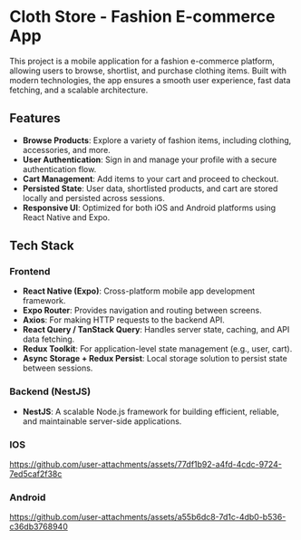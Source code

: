 # Cloth Store - Fashion E-commerce App

This project is a mobile application for a fashion e-commerce platform, allowing users to browse, shortlist, and purchase clothing items. Built with modern technologies, the app ensures a smooth user experience, fast data fetching, and a scalable architecture.

## Features

- **Browse Products**: Explore a variety of fashion items, including clothing, accessories, and more.
- **User Authentication**: Sign in and manage your profile with a secure authentication flow.
- **Cart Management**: Add items to your cart and proceed to checkout.
- **Persisted State**: User data, shortlisted products, and cart are stored locally and persisted across sessions.
- **Responsive UI**: Optimized for both iOS and Android platforms using React Native and Expo.

## Tech Stack

### Frontend
- **React Native (Expo)**: Cross-platform mobile app development framework.
- **Expo Router**: Provides navigation and routing between screens.
- **Axios**: For making HTTP requests to the backend API.
- **React Query / TanStack Query**: Handles server state, caching, and API data fetching.
- **Redux Toolkit**: For application-level state management (e.g., user, cart).
- **Async Storage + Redux Persist**: Local storage solution to persist state between sessions.
  
### Backend (NestJS)
- **NestJS**: A scalable Node.js framework for building efficient, reliable, and maintainable server-side applications.


### IOS
https://github.com/user-attachments/assets/77df1b92-a4fd-4cdc-9724-7ed5caf2f38c

### Android
https://github.com/user-attachments/assets/a55b6dc8-7d1c-4db0-b536-c36db3768940

